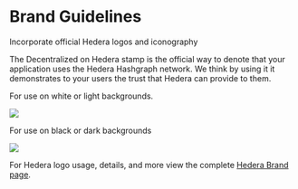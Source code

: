 # Brand Guidelines

Incorporate official Hedera logos and iconography

The Decentralized on Hedera stamp is the official way to denote that your application uses the Hedera Hashgraph network. We think by using it it demonstrates to your users the trust that Hedera can provide to them.

For use on white or light backgrounds.

![](<../.gitbook/assets/Built On Hedera \_ BLACK (1).png>)

For use on black or dark backgrounds

![](<../.gitbook/assets/Built On Hedera \_ WHITE\_Background (1).png>)

For Hedera logo usage, details, and more view the complete [Hedera Brand page](https://hedera.com/brand).
